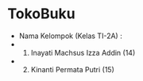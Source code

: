 # TokoBuku
- Nama Kelompok (Kelas TI-2A) : 
- 1. Inayati Machsus Izza Addin (14)
- 2. Kinanti Permata Putri (15)
